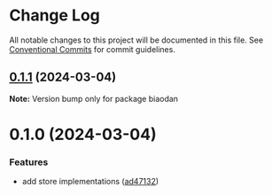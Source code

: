 # Change Log

All notable changes to this project will be documented in this file.
See [Conventional Commits](https://conventionalcommits.org) for commit guidelines.

## [0.1.1](https://github.com/miserylee/biaodan/compare/v0.1.0...v0.1.1) (2024-03-04)

**Note:** Version bump only for package biaodan





# 0.1.0 (2024-03-04)


### Features

* add store implementations ([ad47132](https://github.com/miserylee/biaodan/commit/ad47132615f212d993944961e1a46afee36e844d))
